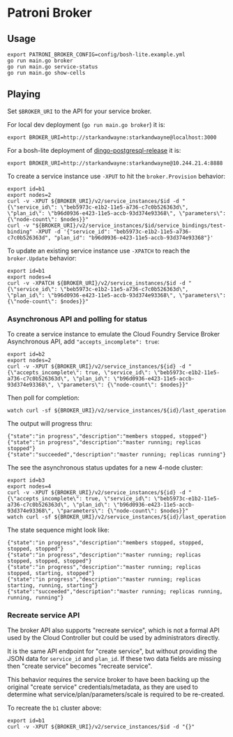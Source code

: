 Patroni Broker
==============

Usage
-----

```
export PATRONI_BROKER_CONFIG=config/bosh-lite.example.yml
go run main.go broker
go run main.go service-status
go run main.go show-cells
```

Playing
-------

Set `$BROKER_URI` to the API for your service broker.

For local dev deployment (`go run main.go broker`) it is:

```
export BROKER_URI=http://starkandwayne:starkandwayne@localhost:3000
```

For a bosh-lite deployment of [dingo-postgresql-release](https://github.com/dingotiles/dingo-postgresql-release) it is:

```
export BROKER_URI=http://starkandwayne:starkandwayne@10.244.21.4:8888
```

To create a service instance use `-XPUT` to hit the `broker.Provision` behavior:

```
export id=b1
export nodes=2
curl -v -XPUT ${BROKER_URI}/v2/service_instances/$id -d "{\"service_id\": \"beb5973c-e1b2-11e5-a736-c7c0b526363d\", \"plan_id\": \"b96d0936-e423-11e5-accb-93d374e93368\", \"parameters\": {\"node-count\": $nodes}}"
curl -v "${BROKER_URI}/v2/service_instances/$id/service_bindings/test-binding" -XPUT -d '{"service_id": "beb5973c-e1b2-11e5-a736-c7c0b526363d", "plan_id": "b96d0936-e423-11e5-accb-93d374e93368"}'
```

To update an existing service instance use `-XPATCH` to reach the `broker.Update` behavior:

```
export id=b1
export nodes=4
curl -v -XPATCH ${BROKER_URI}/v2/service_instances/$id -d "{\"service_id\": \"beb5973c-e1b2-11e5-a736-c7c0b526363d\", \"plan_id\": \"b96d0936-e423-11e5-accb-93d374e93368\", \"parameters\": {\"node-count\": $nodes}}"
```

### Asynchronous API and polling for status

To create a service instance to emulate the Cloud Foundry Service Broker Asynchronous API, add `"accepts_incomplete": true`:

```
export id=b2
export nodes=2
curl -v -XPUT ${BROKER_URI}/v2/service_instances/${id} -d "{\"accepts_incomplete\": true, \"service_id\": \"beb5973c-e1b2-11e5-a736-c7c0b526363d\", \"plan_id\": \"b96d0936-e423-11e5-accb-93d374e93368\", \"parameters\": {\"node-count\": $nodes}}"
```

Then poll for completion:

```
watch curl -sf ${BROKER_URI}/v2/service_instances/${id}/last_operation
```

The output will progress thru:

```
{"state":"in progress","description":"members stopped, stopped"}
{"state":"in progress","description":"master running; replicas stopped"}
{"state":"succeeded","description":"master running; replicas running"}
```

The see the asynchronous status updates for a new 4-node cluster:

```
export id=b3
export nodes=4
curl -v -XPUT ${BROKER_URI}/v2/service_instances/${id} -d "{\"accepts_incomplete\": true, \"service_id\": \"beb5973c-e1b2-11e5-a736-c7c0b526363d\", \"plan_id\": \"b96d0936-e423-11e5-accb-93d374e93368\", \"parameters\": {\"node-count\": $nodes}}"
watch curl -sf ${BROKER_URI}/v2/service_instances/${id}/last_operation
```

The state sequence might look like:

```
{"state":"in progress","description":"members stopped, stopped, stopped, stopped"}
{"state":"in progress","description":"master running; replicas stopped, stopped, stopped"}
{"state":"in progress","description":"master running; replicas stopped, starting, stopped"}
{"state":"in progress","description":"master running; replicas starting, running, starting"}
{"state":"succeeded","description":"master running; replicas running, running, running"}
```

### Recreate service API

The broker API also supports "recreate service", which is not a formal API used by the Cloud Controller but could be used by administrators directly.

It is the same API endpoint for "create service", but without providing the JSON data for `service_id` and `plan_id`. If these two data fields are missing then "create service" becomes "recreate service".

This behavior requires the service broker to have been backing up the original "create service" credentials/metadata, as they are used to determine what service/plan/parameters/scale is required to be re-created.

To recreate the `b1` cluster above:

```
export id=b1
curl -v -XPUT ${BROKER_URI}/v2/service_instances/$id -d "{}"
```
